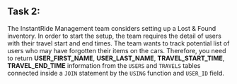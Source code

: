 ## Task 2:

The InstantRide Management team considers setting up a Lost & Found inventory. In order to start the setup, the team requires the detail of users with their travel start and end times. The team wants to track potential list of users who may have forgotten their items on the cars. Therefore, you need to return **USER_FIRST_NAME**, **USER_LAST_NAME**, **TRAVEL_START_TIME**, **TRAVEL_END_TIME** information from the `USERS` and `TRAVELS` tables connected inside a `JOIN` statement by the `USING` function and `USER_ID` field.
